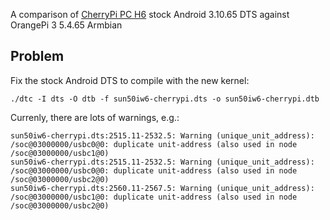 A comparison of [CherryPi PC H6](http://www.chinalctech.com/cpzx/CherryPi_series/2020/1210/497.html) stock Android 3.10.65 DTS against OrangePi 3 5.4.65 Armbian

## Problem

Fix the stock Android DTS to compile with the new kernel:

```
./dtc -I dts -O dtb -f sun50iw6-cherrypi.dts -o sun50iw6-cherrypi.dtb
```

Currenly, there are lots of warnings, e.g.:

```
sun50iw6-cherrypi.dts:2515.11-2532.5: Warning (unique_unit_address): /soc@03000000/usbc0@0: duplicate unit-address (also used in node /soc@03000000/usbc1@0)
sun50iw6-cherrypi.dts:2515.11-2532.5: Warning (unique_unit_address): /soc@03000000/usbc0@0: duplicate unit-address (also used in node /soc@03000000/usbc2@0)
sun50iw6-cherrypi.dts:2560.11-2567.5: Warning (unique_unit_address): /soc@03000000/usbc1@0: duplicate unit-address (also used in node /soc@03000000/usbc2@0)
```

